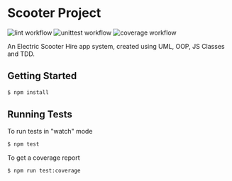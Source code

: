 # Scooter Project

![lint workflow](https://github.com/logiflo/scooter-project/actions/workflows/lint.yml/badge.svg)
![unittest workflow](https://github.com/logiflo/scooter-project/actions/workflows/unittests.yml/badge.svg)
![coverage workflow](https://github.com/logiflo/scooter-project/actions/workflows/coverage.yml/badge.svg)

An Electric Scooter Hire app system, created using UML, OOP, JS Classes and TDD.

## Getting Started

```bash
$ npm install
```
## Running Tests
To run tests in "watch" mode

```bash
$ npm test
```
To get a coverage report
```bash
$ npm run test:coverage
```
